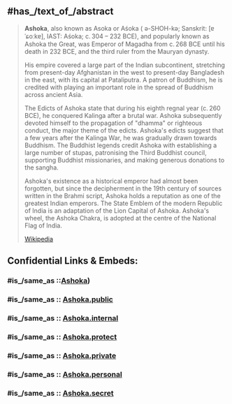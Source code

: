 ﻿---
aliases:
- Asoka
- Aśoka
---

## #has_/text_of_/abstract 

> **Ashoka**, also known as Asoka or Aśoka ( ə-SHOH-kə; Sanskrit: [ɐˈɕoːkɐ], IAST: Aśoka; c. 304 – 232 BCE), 
> and popularly known as Ashoka the Great, was Emperor of Magadha 
> from c. 268 BCE until his death in 232 BCE, and the third ruler from the Mauryan dynasty. 
> 
> His empire covered a large part of the Indian subcontinent, 
> stretching from present-day Afghanistan in the west to present-day Bangladesh in the east, 
> with its capital at Pataliputra. 
> A patron of Buddhism, he is credited with playing an important role in the spread of Buddhism 
> across ancient Asia.
>
> The Edicts of Ashoka state that during his eighth regnal year (c. 260 BCE), 
> he conquered Kalinga after a brutal war. 
> Ashoka subsequently devoted himself to the propagation of "dhamma" or righteous conduct, 
> the major theme of the edicts. Ashoka's edicts suggest that a few years after the Kalinga War, he was gradually drawn towards Buddhism. The Buddhist legends credit Ashoka with establishing a large number of stupas, patronising the Third Buddhist council, supporting Buddhist missionaries, and making generous donations to the sangha.
>
> Ashoka's existence as a historical emperor had almost been forgotten, but since the decipherment in the 19th century of sources written in the Brahmi script, Ashoka holds a reputation as one of the greatest Indian emperors. The State Emblem of the modern Republic of India is an adaptation of the Lion Capital of Ashoka. Ashoka's wheel, the Ashoka Chakra, is adopted at the centre of the National Flag of India.
>
> [Wikipedia](https://en.wikipedia.org/wiki/Ashoka)


## Confidential Links & Embeds: 

### #is_/same_as ::[Ashoka](Ashoka.md)) 

### #is_/same_as :: [Ashoka.public](/_public/Society/Government/Leader/Ancient_Leaders/Ashoka.public.md) 

### #is_/same_as :: [Ashoka.internal](/_internal/Society/Government/Leader/Ancient_Leaders/Ashoka.internal.md) 

### #is_/same_as :: [Ashoka.protect](/_protect/Society/Government/Leader/Ancient_Leaders/Ashoka.protect.md) 

### #is_/same_as :: [Ashoka.private](/_private/Society/Government/Leader/Ancient_Leaders/Ashoka.private.md) 

### #is_/same_as :: [Ashoka.personal](/_personal/Society/Government/Leader/Ancient_Leaders/Ashoka.personal.md) 

### #is_/same_as :: [Ashoka.secret](/_secret/Society/Government/Leader/Ancient_Leaders/Ashoka.secret.md)

